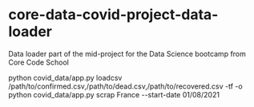 # core-data-covid-project-data-loader
Data loader part of the mid-project for the Data Science bootcamp from Core Code School

python covid_data/app.py loadcsv /path/to/confirmed.csv,/path/to/dead.csv,/path/to/recovered.csv -tf -o
python covid_data/app.py scrap France --start-date 01/08/2021
